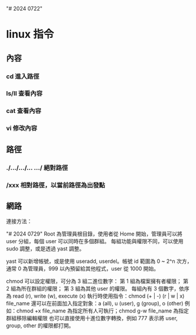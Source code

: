 "# 2024 0722"

# linux 指令
## 內容
### cd 進入路徑
### ls/ll 查看內容
### cat  查看內容
### vi 修改內容

## 路徑
### ./.../.../... .../ 絕對路徑
### /xxx 相對路徑，以當前路徑為出發點

## 網路
連接方法：

"# 2024 0729"
Root 為管理員根目錄，使用者從 Home 開始，管理員可以將 user 分組，每個 user 可以同時在多個群組。
每組功能與權限不同，可以使用 sudo 調整，或是透過 yast 調整。

yast 可以新增帳號，或是使用 useradd, userdel。帳號 id 範圍為 0 ~ 2^n 次方，通常 0 為管理員，999 以內預留給其他程式，user 從 1000 開始。

chmod 可以設定權限，可分為 3 組二進位數字：
第 1 組為檔案擁有者權限；
第 2 組為所在群組的權限；
第 3 組為其他 user 的權限。
每組內有 3 個數字，依序為 read (r), write (w), execute (x)
執行時使用指令：chmod (+ | -) (r | w | x) file_name
還可以在前面加入指定對象：a (all), u (user), g (group), o (other)
例如：chmod +x file_name 為指定所有人可執行；chmod g-w file_name 為指定群組移除編輯權限
也可以直接使用十進位數字轉換，例如 777 表示將 user, group, other 的權限都打開。

